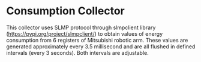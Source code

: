 # Consumption Collector
This collector uses SLMP protocol through slmpclient library (https://pypi.org/project/slmpclient/) to obtain values
of energy consumption from 6 registers of Mitsubishi robotic arm. These values are generated approximately every 
3.5 millisecond and are all flushed in defined intervals (every 
 3 seconds). Both intervals are adjustable.